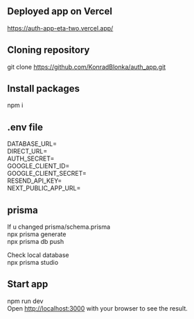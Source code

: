 ## Deployed app on Vercel
https://auth-app-eta-two.vercel.app/

## Cloning repository
git clone https://github.com/KonradBlonka/auth_app.git

## Install packages
npm i

## .env file
DATABASE_URL=<br />
DIRECT_URL=<br />
AUTH_SECRET=<br />
GOOGLE_CLIENT_ID=<br />
GOOGLE_CLIENT_SECRET=<br />
RESEND_API_KEY=<br />
NEXT_PUBLIC_APP_URL=<br />

## prisma
If u changed prisma/schema.prisma <br />
npx prisma generate <br />
npx prisma db push <br />

Check local database <br />
npx prisma studio

## Start app
npm run dev <br />
Open [http://localhost:3000](http://localhost:3000) with your browser to see the result.


